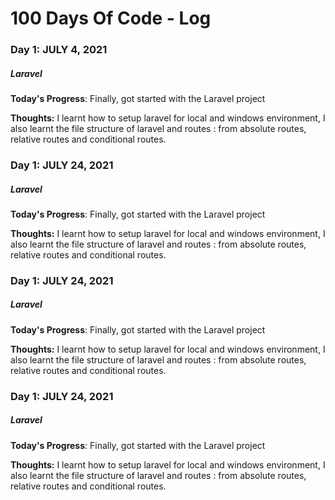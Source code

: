 # 100 Days Of Code - Log

### Day 1: JULY 4, 2021 
##### Laravel

**Today's Progress**: Finally, got started with the Laravel project

**Thoughts:** I learnt how to setup laravel for local and windows environment, I also learnt the file structure of laravel and routes : from absolute routes, relative routes and conditional routes.

### Day 1: JULY 24, 2021 
##### Laravel

**Today's Progress**: Finally, got started with the Laravel project

**Thoughts:** I learnt how to setup laravel for local and windows environment, I also learnt the file structure of laravel and routes : from absolute routes, relative routes and conditional routes.

### Day 1: JULY 24, 2021 
##### Laravel

**Today's Progress**: Finally, got started with the Laravel project

**Thoughts:** I learnt how to setup laravel for local and windows environment, I also learnt the file structure of laravel and routes : from absolute routes, relative routes and conditional routes.


### Day 1: JULY 24, 2021 
##### Laravel

**Today's Progress**: Finally, got started with the Laravel project

**Thoughts:** I learnt how to setup laravel for local and windows environment, I also learnt the file structure of laravel and routes : from absolute routes, relative routes and conditional routes.


